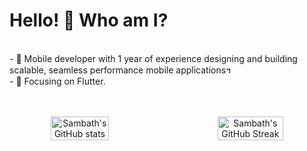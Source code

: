 <!--suppress HtmlDeprecatedAttribute -->
# Hello! 👋 Who am I? #
<div>
<br/>
- 🔭 Mobile developer with 1 year of experience designing and building scalable, seamless performance mobile applications។<br/>
- 🌱 Focusing on Flutter.<br/>
<!-- - 👍 Experienced in DevOps, CI/CD, especially with AWS and Azure also GCP<br/> -->
<!-- - 😍 Developed some AI Apps and integrated with web and ChatGPT. -->
<br/><br/>

</div>

<p align="center" style="display: flex; justify-content: center; gap: 50px;">
  <img src="https://github-readme-stats.vercel.app/api?username=hulsambath&show_icons=true&theme=tokyonight" alt="Sambath's GitHub stats" width="43%" />
  <img src="https://streak-stats.demolab.com/?username=hulsambath&show_icons=true&theme=tokyonight" alt="Sambath's GitHub Streak" width="45.5%" />
</p>
